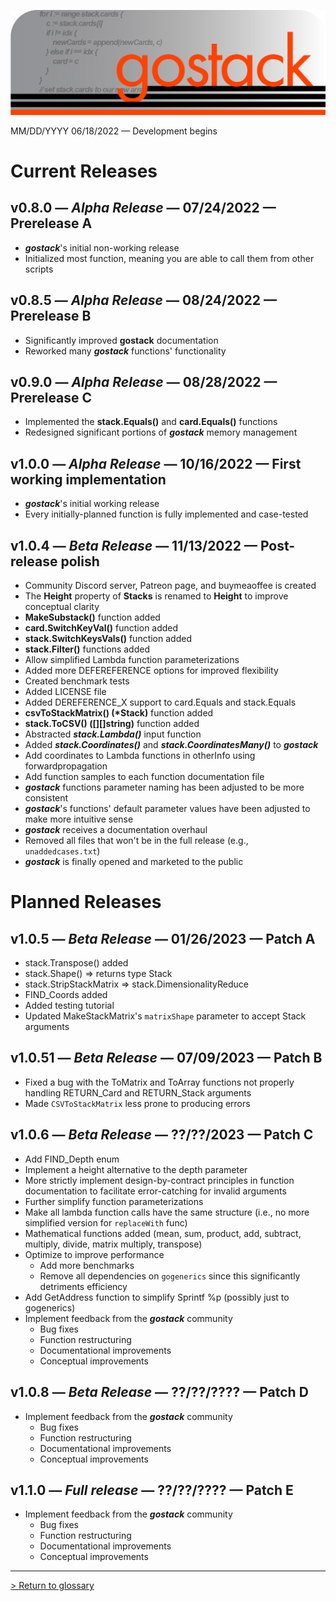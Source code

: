![Banner](../media/gostack_SmallerTransparent.png)

 MM/DD/YYYY
 06/18/2022 — Development begins

 <h1>Current Releases</h1>

 <h2><b>v0.8.0</b> — <i>Alpha Release</i> — 07/24/2022 — Prerelease A</h2>

* ***gostack***'s initial non-working release
* Initialized most function, meaning you are able to call them from other scripts

 <h2><b>v0.8.5</b> — <i>Alpha Release</i> — 08/24/2022 — Prerelease B</h2>

* Significantly improved **gostack** documentation
* Reworked many ***gostack*** functions' functionality

 <h2><b>v0.9.0</b> — <i>Alpha Release</i> — 08/28/2022 — Prerelease C</h2>

* Implemented the **stack.Equals()** and **card.Equals()** functions
* Redesigned significant portions of ***gostack*** memory management

 <h2><b>v1.0.0</b> — <i>Alpha Release</i> — 10/16/2022 — First working implementation</h2>

* ***gostack***'s initial working release
* Every initially-planned function is fully implemented and case-tested

 <h2><b>v1.0.4</b> — <i>Beta Release</i> — 11/13/2022 — Post-release polish</h2>

* Community Discord server, Patreon page, and buymeaoffee is created
* The **Height** property of **Stacks** is renamed to **Height** to improve conceptual clarity
* **MakeSubstack()** function added
* **card.SwitchKeyVal()** function added
* **stack.SwitchKeysVals()** function added
* **stack.Filter()** functions added
* Allow simplified Lambda function parameterizations
* Added more DEFEREFERENCE options for improved flexibility
* Created benchmark tests
* Added LICENSE file
* Added DEREFERENCE_X support to card.Equals and stack.Equals
* **csvToStackMatrix() (\*Stack)** function added
* **stack.ToCSV() ([][]string)** function added
* Abstracted ***stack.Lambda()*** input function
* Added ***stack.Coordinates()*** and ***stack.CoordinatesMany()*** to ***gostack***
* Add coordinates to Lambda functions in otherInfo using forwardpropagation
* Add function samples to each function documentation file
* ***gostack*** functions parameter naming has been adjusted to be more consistent
* ***gostack***'s functions' default parameter values have been adjusted to make more intuitive sense
* ***gostack*** receives a documentation overhaul
* Removed all files that won't be in the full release (e.g., `unaddedcases.txt`)
* ***gostack*** is finally opened and marketed to the public

 <h1>Planned Releases</h1>

 <h2><b>v1.0.5</b> — <i>Beta Release</i> — 01/26/2023 — Patch A</h2>

* stack.Transpose() added
* stack.Shape() => returns type Stack
* stack.StripStackMatrix => stack.DimensionalityReduce
* FIND_Coords added
* Added testing tutorial
* Updated MakeStackMatrix's `matrixShape` parameter to accept Stack arguments

 <h2><b>v1.0.51</b> — <i>Beta Release</i> — 07/09/2023 — Patch B</h2>

* Fixed a bug with the ToMatrix and ToArray functions not properly handling RETURN_Card and RETURN_Stack arguments
* Made `CSVToStackMatrix` less prone to producing errors

 <h2><b>v1.0.6</b> — <i>Beta Release</i> — ??/??/2023 — Patch C</h2>

* Add FIND_Depth enum
* Implement a height alternative to the depth parameter
* More strictly implement design-by-contract principles in function documentation to facilitate error-catching for invalid arguments
* Further simplify function parameterizations
* Make all lambda function calls have the same structure (i.e., no more simplified version for `replaceWith` func)
* Mathematical functions added (mean, sum, product, add, subtract, multiply, divide, matrix multiply, transpose)
* Optimize to improve performance
  * Add more benchmarks
  * Remove all dependencies on `gogenerics` since this significantly detriments efficiency
* Add GetAddress function to simplify Sprintf %p (possibly just to gogenerics)
* Implement feedback from the ***gostack*** community
    * Bug fixes
    * Function restructuring
    * Documentational improvements
    * Conceptual improvements

 <h2><b>v1.0.8</b> — <i>Beta Release</i> — ??/??/???? — Patch D</h2>

* Implement feedback from the ***gostack*** community
    * Bug fixes
    * Function restructuring
    * Documentational improvements
    * Conceptual improvements

 <h2><b>v1.1.0</b> — <i>Full release</i> — ??/??/???? — Patch E</h2>

* Implement feedback from the ***gostack*** community
    * Bug fixes
    * Function restructuring
    * Documentational improvements
    * Conceptual improvements

---

 [> Return to glossary](../README.md)
